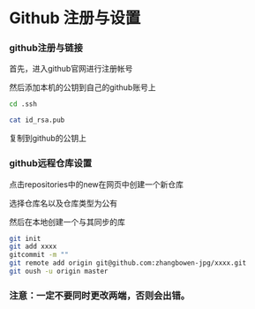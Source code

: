 # Github 注册与设置

### github注册与链接

首先，进入github官网进行注册帐号

然后添加本机的公钥到自己的github账号上

```bash
cd .ssh

cat id_rsa.pub
```

复制到github的公钥上

### github远程仓库设置

点击repositories中的new在网页中创建一个新仓库

选择仓库名以及仓库类型为公有

然后在本地创建一个与其同步的库

```bash
git init
git add xxxx
gitcommit -m ""
git remote add origin git@github.com:zhangbowen-jpg/xxxx.git
git oush -u origin master
```

### 注意：一定不要同时更改两端，否则会出错。



